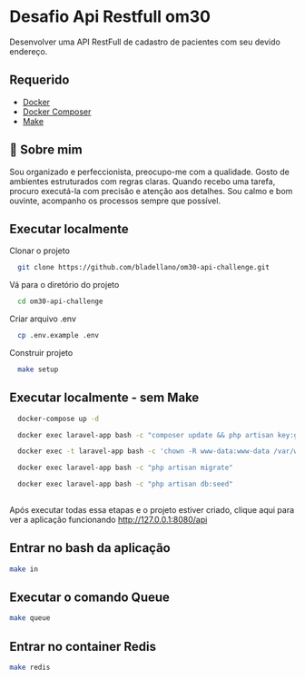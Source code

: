 
# Desafio Api Restfull om30

Desenvolver uma API RestFull de cadastro de pacientes com seu devido endereço.

## Requerido
- [Docker](https://www.docker.com/)
- [Docker Composer](https://docs.docker.com/compose/)
- [Make](https://linuxhint.com/install-use-make-ubuntu/)



## 🚀 Sobre mim
Sou organizado e perfeccionista, preocupo-me com a qualidade. Gosto de ambientes estruturados com regras claras. Quando recebo uma tarefa, procuro executá-la com precisão e atenção aos detalhes. Sou calmo e bom ouvinte, acompanho os processos sempre que possível.

## Executar localmente

Clonar o projeto
```bash
  git clone https://github.com/bladellano/om30-api-challenge.git
```

Vá para o diretório do projeto
```bash
  cd om30-api-challenge
```

Criar arquivo .env

```bash
  cp .env.example .env
```

Construir projeto

```bash
  make setup
```

## Executar localmente - sem Make
```bash
  docker-compose up -d

  docker exec laravel-app bash -c "composer update && php artisan key:generate"

  docker exec -t laravel-app bash -c 'chown -R www-data:www-data /var/www/html/storage'	

  docker exec laravel-app bash -c "php artisan migrate"

  docker exec laravel-app bash -c "php artisan db:seed"
  
```
Após executar todas essa etapas e o projeto estiver criado, clique aqui para ver a aplicação funcionando http://127.0.0.1:8080/api 

## Entrar no bash da aplicação
```bash
make in
```
## Executar o comando Queue
```bash
make queue
```
## Entrar no container Redis
```bash
make redis
```